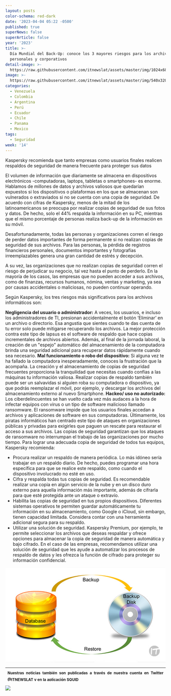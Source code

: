```yaml
---
layout: posts
color-schema: red-dark
date: '2023-04-04 05:22 -0500'
published: true
superNews: false
superArticle: false
year: '2023'
title: >-
  Día Mundial del Back-Up: conoce los 3 mayores riesgos para los archivos
  personales y corporativos
detail-image: >-
  https://raw.githubusercontent.com/itnewslat/assets/master/img/1024x680/Backup-Recovery-g.jpg
image: >-
  https://raw.githubusercontent.com/itnewslat/assets/master/img/540x320/Backup-Recovery-p.jpg
categories:
  - Venezuela
  - Colombia
  - Argentina
  - Perú
  - Ecuador
  - Chile
  - Panama
  - Mexico
tags:
  - Seguridad
week: '14'
---
```

Kaspersky recomienda que tanto empresas como usuarios finales realicen respaldos de seguridad de manera frecuente para proteger sus datos
 
El volumen de información que diariamente se almacena en dispositivos electrónicos -computadoras, laptops, tabletas o smartphones- es enorme. Hablamos de millones de datos y archivos valiosos que quedarían expuestos si los dispositivos o plataformas en los que se almacenan son vulnerados o extraviados si no se cuenta con una copia de seguridad. De acuerdo con cifras de Kaspersky, menos de la mitad de los latinoamericanos se preocupa por realizar copias de seguridad de sus fotos y datos. De hecho, solo el 44% respalda la información en su PC, mientras que el mismo porcentaje de personas realiza back-up de la información en su móvil.

Desafortunadamente, todas las personas y organizaciones corren el riesgo de perder datos importantes de forma permanente si no realizan copias de seguridad de sus archivos. Para las personas, la pérdida de registros financieros personales, documentos importantes y fotografías irreemplazables genera una gran cantidad de estrés y decepción.

A su vez, las organizaciones que no realizan copias de seguridad corren el riesgo de perjudicar su negocio, tal vez hasta el punto de perderlo. En la mayoría de los casos, las empresas que no pueden acceder a sus archivos, como de finanzas, recursos humanos, nómina, ventas y marketing, ya sea por causas accidentales o maliciosas, no pueden continuar operando.

Según Kaspersky, los tres riesgos más significativos para los archivos informáticos son:

**Negligencia del usuario o administrador:** A veces, los usuarios, e incluso los administradores de TI, presionan accidentalmente el botón ‘Eliminar’ en un archivo o directorio. Esa angustia que sientes cuando te das cuenta de tu error solo puede mitigarse recuperando los archivos. La mejor protección contra este tipo de lapsus es el software de respaldo que hace copias incrementales de archivos abiertos. Además, al final de la jornada laboral, la creación de un "espejo" automático del almacenamiento de la computadora brinda una seguridad adicional para recuperar datos rápidamente cuando sea necesario.
**Mal funcionamiento o robo del dispositivo:** Si alguna vez te ha fallado la computadora inesperadamente, conoces la frustración que la acompaña. La creación y el almacenamiento de copias de seguridad frecuentes proporciona la tranquilidad que necesitas cuando confías a las máquinas tu información valiosa. Realizar copias de respaldo también puede ser un salvavidas si alguien roba su computadora o dispositivo, ya que podrás reemplazar el móvil, por ejemplo, y descargar los archivos del almacenamiento externo al nuevo Smartphone.
**Hackeo/ uso no autorizado:** Los ciberdelincuentes se han vuelto cada vez más audaces a la hora de infectar equipos con virus o un tipo de software malicioso llamado ransomware. El ransomware impide que los usuarios finales accedan a archivos y aplicaciones de software en sus computadoras. Últimamente, los piratas informáticos han centrado este tipo de ataques en organizaciones públicas y privadas para exigirles que paguen un rescate para restaurar el acceso a sus archivos. Las copias de seguridad garantizan que los ataques de ransomware no interrumpan el trabajo de las organizaciones por mucho tiempo.
Para lograr una adecuada copia de seguridad de todos tus equipos, Kaspersky recomienda:

- Procura realizar un respaldo de manera periódica. Lo más idóneo sería trabajar en un respaldo diario. De hecho, puedes programar una hora específica para que se realice este respaldo, como cuando el dispositivo involucrado no esté en uso.
- Cifra y respalda todas tus copias de seguridad. Es recomendable realizar una copia en algún servicio de la nube y en un disco duro externo para aquella información más importante, además de cifrarla para que esté protegida ante un ataque o extravío.
- Habilita las copias de seguridad en tus propios dispositivos. Diferentes sistemas operativos te permiten guardar automáticamente tu información en su almacenamiento, como Google o iCloud, sin embargo, tienen capacidad limitada. Considera contar con una herramienta adicional segura para su respaldo.
- Utilizar una solución de seguridad. Kaspersky Premium, por ejemplo, te permite seleccionar los archivos que deseas respaldar y ofrece opciones para almacenar la copia de seguridad de manera automática y bajo cifrado. En el caso de las empresas, recomendamos utilizar una solución de seguridad que les ayude a automatizar los procesos de respaldo de datos y les ofrezca la función de cifrado para proteger su información confidencial.

![](https://raw.githubusercontent.com/itnewslat/assets/master/img/540x320/Backup-Recovery-p.jpg)

<table style="height: 42px;" width="569">
<tbody>
<tr>
<td style="text-align: justify;"><sub><strong>Nuestras noticias también son publicadas a través de nuestra cuenta en Twitter <a href="https://twitter.com/itnewslat?lang=es">@ITNEWSLAT</a> y en la aplicación <a href="https://squidapp.co/en/">SQUID</a></strong></sub></td>
</tr>
</tbody>
</table>
<img src="https://tracker.metricool.com/c3po.jpg?hash=56f88a41e39ab42c063cc51676587a04"/>